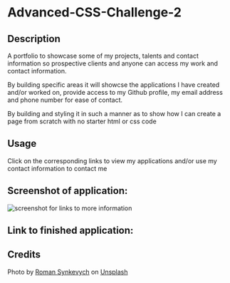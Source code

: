 # Advanced-CSS-Challenge-2
## Description
A portfolio to showcase some of my projects, talents and contact information so prospective clients and anyone can access my work and contact information. 

By building specific areas it will showcse the applications I have created and/or worked on, provide access to my Github profile, my email address and phone number for ease of contact.

By building and styling it in such a manner as to show how I can create a page from scratch with no starter html or css code

## Usage
Click on the corresponding links to view my applications and/or use my contact information to contact me

## Screenshot of application:
![screenshot for links to more information]()

## Link to finished application:


## Credits
Photo by <a href="https://unsplash.com/@synkevych?utm_content=creditCopyText&utm_medium=referral&utm_source=unsplash">Roman Synkevych</a> on <a href="https://unsplash.com/photos/black-android-smartphone-vXInUOv1n84?utm_content=creditCopyText&utm_medium=referral&utm_source=unsplash">Unsplash</a>
  
